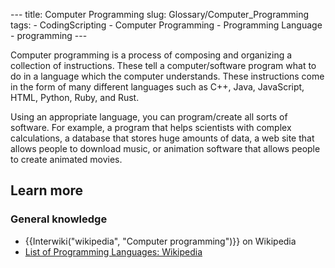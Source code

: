 --- title: Computer Programming slug: Glossary/Computer\_Programming tags: - CodingScripting - Computer Programming - Programming Language - programming ---

Computer programming is a process of composing and organizing a collection of instructions. These tell a computer/software program what to do in a language which the computer understands. These instructions come in the form of many different languages such as C++, Java, JavaScript, HTML, Python, Ruby, and Rust.  

Using an appropriate language, you can program/create all sorts of software. For example, a program that helps scientists with complex calculations, a database that stores huge amounts of data, a web site that allows people to download music, or animation software that allows people to create animated movies.

Learn more
----------

### General knowledge

-   {{Interwiki("wikipedia", "Computer programming")}} on Wikipedia
-   [List of Programming Languages: Wikipedia](https://en.wikipedia.org/wiki/List_of_programming_languages)

